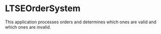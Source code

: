# LTSEOrderSystem
This application processes orders and determines which ones are valid and which ones are invalid.
